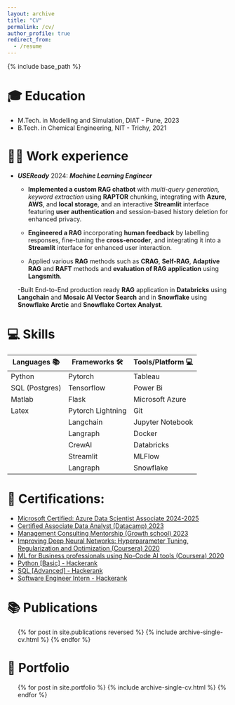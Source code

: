```yaml
---
layout: archive
title: "CV"
permalink: /cv/
author_profile: true
redirect_from:
  - /resume
---
```


{% include base_path %}

🎓 Education
======
* M.Tech. in Modelling and Simulation, DIAT - Pune, 2023
* B.Tech. in Chemical Engineering, NIT - Trichy, 2021

👨‍💼 Work experience
======
* ***USEReady*** 2024: ***Machine Learning Engineer***
        

     - **Implemented a custom RAG chatbot** with *multi-query generation, keyword extraction* using **RAPTOR** chunking, integrating with **Azure**, **AWS**, and **local storage**, and an interactive **Streamlit** interface featuring **user authentication** and session-based history deletion for enhanced privacy. 

    - **Engineered a RAG** incorporating **human feedback** by labelling responses, fine-tuning the **cross-encoder**, and integrating it into a **Streamlit** interface for enhanced user interaction. 

    - Applied various **RAG** methods such as **CRAG**, **Self-RAG**, **Adaptive RAG** and **RAFT** methods and **evaluation of RAG application** using **Langsmith**.

    -Built End-to-End production ready **RAG** application in **Databricks** using **Langchain** and **Mosaic AI Vector Search** and in
**Snowflake** using **Snowflake Arctic** and **Snowflake Cortex Analyst**.


💻 Skills
======

| Languages 📚       | Frameworks 🛠️         | Tools/Platform 💻    |
|------------------|-----------------------|---------------------|
| Python           | Pytorch               | Tableau             |
| SQL (Postgres)   | Tensorflow            | Power Bi            |
| Matlab           | Flask                 | Microsoft Azure     |
| Latex            | Pytorch Lightning     | Git                 |
|                  | Langchain             | Jupyter Notebook    |
|                  | Langraph              | Docker              |
|                  | CrewAI                | Databricks          |
|                  | Streamlit             | MLFlow              |
|                  | Langraph              | Snowflake           |

📜 Certifications:
===

- [Microsoft Certified: Azure Data Scientist Associate 2024-2025](https://learn.microsoft.com/api/credentials/share/en-us/shyamsundar-4525/8EF992923DED8206?sharingId)
- [Certified Associate Data Analyst (Datacamp) 2023](https://www.datacamp.com/certificate/DAA0017955149813)
- [Management Consulting Mentorship (Growth school) 2023](https://api.growthschool.io/certificate/818d42d3-2ad2-4fc3-b36c-73b74b176cbd)
- [Improving Deep Neural Networks: Hyperparameter Tuning, Regularization and Optimization (Coursera) 2020](https://www.coursera.org/account/accomplishments/verify/H9MCR2DN3S3W)
- [ML for Business professionals using No-Code AI tools (Coursera) 2020](https://www.coursera.org/account/accomplishments/verify/H9MCR2DN3S3W)
- [Python [Basic] - Hackerank](https://www.hackerrank.com/certificates/54c9338aea7a)
- [SQL [Advanced] - Hackerank](https://www.hackerrank.com/certificates/967bd11e74ce)
- [Software Engineer Intern - Hackerank](https://www.hackerrank.com/certificates/48ec9d20483d)

📚 Publications
======
  <ul>{% for post in site.publications reversed %}
    {% include archive-single-cv.html %}
  {% endfor %}</ul>
  

🚀 Portfolio
======
  <ul>{% for post in site.portfolio %}
    {% include archive-single-cv.html %}
  {% endfor %}</ul>

<!-- Talks
======
  <ul>{% for post in site.talks reversed %}
    {% include archive-single-talk-cv.html  %}
  {% endfor %}</ul>
  
Teaching
======
  <ul>{% for post in site.teaching reversed %}
    {% include archive-single-cv.html %}
  {% endfor %}</ul>
  
Service and leadership
======
* Currently signed in to 43 different slack teams -->
